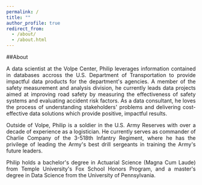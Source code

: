 ```yaml
---
permalink: /
title: ""
author_profile: true
redirect_from: 
  - /about/
  - /about.html
---
```


##About

<p align="justify"> A data scientist at the Volpe Center, Philip leverages information contained in databases accross the U.S. Department of Transportation to provide impactful data products for the department's agencies. A member of the safety measurement and analysis division, he currently leads data projects aimed at improving road safety by measuring the effectiveness of safety systems and evaluating accident risk factors. As a data consultant, he loves the process of understanding stakeholders' problems and delivering cost-effective data solutions which provide positive, impactful results.
</p>

<p align="justify">
Outside of Volpe, Philip is a soldier in the U.S. Army Reserves with over a decade of experience as a logistician. He currently serves as commander of Charlie Company of the 3-518th Infantry Regiment, where he has the privilege of leading the Army's best drill sergeants in training the Army's future leaders. 
</p>

<p align="justify">
Philip holds a bachelor's degree in Actuarial Science (Magna Cum Laude) from Temple University's Fox School Honors Program, and a master's degree in Data Science from the University of Pennsylvania. 
</p>

